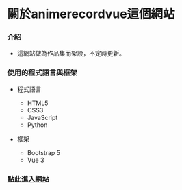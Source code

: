 # 關於animerecordvue這個網站

### 介紹

- 這網站做為作品集而架設，不定時更新。

### 使用的程式語言與框架

- 程式語言
  - HTML5
  - CSS3
  - JavaScript
  - Python

- 框架
  - Bootstrap 5
  - Vue 3

### [點此進入網站](https://saplingouo.github.io/AnimeRecordVue/)
